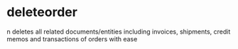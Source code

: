 # deleteorder
n deletes all related documents/entities including invoices, shipments, credit memos and transactions of orders with ease
